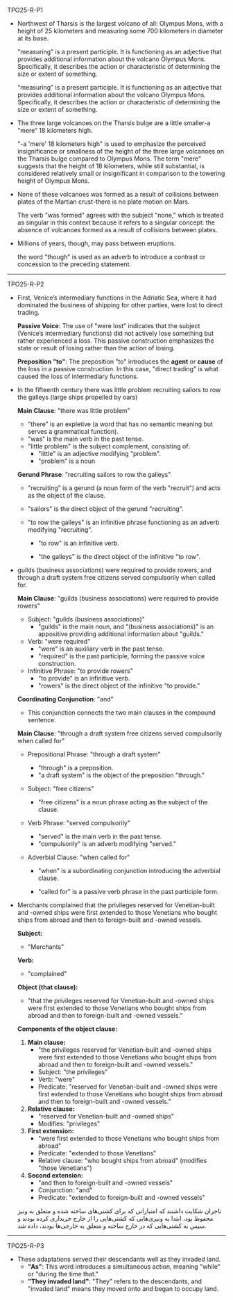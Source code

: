 TPO25-R-P1

- Northwest of Tharsis is the largest volcano of all: Olympus Mons, with a height of 25 kilometers and measuring some 700 kilometers in diameter at its base. 

  "measuring" is a present participle. It is functioning as an adjective that provides additional information about the volcano Olympus Mons. Specifically, it describes the action or characteristic of determining the size or extent of something.

  "measuring" is a present participle. It is functioning as an adjective that provides additional information about the volcano Olympus Mons. Specifically, it describes the action or characteristic of determining the size or extent of something.

  

- The three large volcanoes on the Tharsis bulge are a little smaller-a “mere” 18 kilometers high.

  "-a 'mere' 18 kilometers high" is used to emphasize the perceived insignificance or smallness of the height of the three large volcanoes on the Tharsis bulge compared to Olympus Mons. The term "mere" suggests that the height of 18 kilometers, while still substantial, is considered relatively small or insignificant in comparison to the towering height of Olympus Mons.

  

- None of these volcanoes was formed as a result of collisions between plates of the Martian crust-there is no plate motion on Mars.

  The verb "was formed" agrees with the subject "none," which is treated as singular in this context because it refers to a singular concept: the absence of volcanoes formed as a result of collisions between plates.

  

- Millions of years, though, may pass between eruptions.

  the word "though" is used as an adverb to introduce a contrast or concession to the preceding statement.

___

TPO25-R-P2

- First, Venice’s intermediary functions in the Adriatic Sea, where it had dominated the business of shipping for other parties, were lost to direct trading.

  **Passive Voice**: The use of "were lost" indicates that the subject (Venice’s intermediary functions) did not actively lose something but rather experienced a loss. This passive construction emphasizes the state or result of losing rather than the action of losing.

  **Preposition "to"**: The preposition "to" introduces the **agent** or **cause** of the loss in a passive construction. In this case, "direct trading" is what caused the loss of intermediary functions.

- In the fifteenth century there was little problem recruiting sailors to row the galleys (large ships propelled by oars)

  **Main Clause**: "there was little problem"

  - "there" is an expletive (a word that has no semantic meaning but serves a grammatical function).
  - "was" is the main verb in the past tense.
  - "little problem" is the subject complement, consisting of:
    - "little" is an adjective modifying "problem".
    - "problem" is a noun

  **Gerund Phrase**: "recruiting sailors to row the galleys"

  - "recruiting" is a gerund (a noun form of the verb "recruit") and acts as the object of the clause.

  - "sailors" is the direct object of the gerund "recruiting".

  - "to row the galleys" is an infinitive phrase functioning as an adverb modifying "recruiting".

    - "to row" is an infinitive verb.

    - "the galleys" is the direct object of the infinitive "to row".

      

- guilds (business associations) were required to provide rowers, and through a draft system free citizens served compulsorily when called for. 

  **Main Clause**: "guilds (business associations) were required to provide rowers"

  - Subject: "guilds (business associations)"
    - "guilds" is the main noun, and "(business associations)" is an appositive providing additional information about "guilds."
  - Verb: "were required"
    - "were" is an auxiliary verb in the past tense.
    - "required" is the past participle, forming the passive voice construction.
  - Infinitive Phrase: "to provide rowers"
    - "to provide" is an infinitive verb.
    - "rowers" is the direct object of the infinitive "to provide."

  **Coordinating Conjunction**: "and"

  - This conjunction connects the two main clauses in the compound sentence.

  **Main Clause**: "through a draft system free citizens served compulsorily when called for"

  - Prepositional Phrase: "through a draft system"

    - "through" is a preposition.
    - "a draft system" is the object of the preposition "through."

  - Subject: "free citizens"

    - "free citizens" is a noun phrase acting as the subject of the clause.

  - Verb Phrase: "served compulsorily"

    - "served" is the main verb in the past tense.
    - "compulsorily" is an adverb modifying "served."

  - Adverbial Clause: "when called for"

    - "when" is a subordinating conjunction introducing the adverbial clause.

    - "called for" is a passive verb phrase in the past participle form.

      

- Merchants complained that the privileges reserved for Venetian-built and -owned ships were first extended to those Venetians who bought ships from abroad and then to foreign-built and -owned vessels. 

  **Subject:**

  - "Merchants"

  **Verb:**

  - "complained"

  **Object (that clause):**

  - "that the privileges reserved for Venetian-built and -owned ships were first extended to those Venetians who bought ships from abroad and then to foreign-built and -owned vessels."

  **Components of the object clause:**

  1. **Main clause:**
     - "the privileges reserved for Venetian-built and -owned ships were first extended to those Venetians who bought ships from abroad and then to foreign-built and -owned vessels."
     - Subject: "the privileges"
     - Verb: "were"
     - Predicate: "reserved for Venetian-built and -owned ships were first extended to those Venetians who bought ships from abroad and then to foreign-built and -owned vessels."
  2. **Relative clause:**
     - "reserved for Venetian-built and -owned ships"
     - Modifies: "privileges"
  3. **First extension:**
     - "were first extended to those Venetians who bought ships from abroad"
     - Predicate: "extended to those Venetians"
     - Relative clause: "who bought ships from abroad" (modifies "those Venetians")
  4. **Second extension:**
     - "and then to foreign-built and -owned vessels"
     - Conjunction: "and"
     - Predicate: "extended to foreign-built and -owned vessels"

  تاجران شکایت داشتند که امتیازاتی که برای کشتی‌های ساخته شده و متعلق به ونیز محفوظ بود، ابتدا به ونیزی‌هایی که کشتی‌هایی را از خارج خریداری کرده بودند و سپس به کشتی‌هایی که در خارج ساخته و متعلق به خارجی‌ها بودند، داده شد.

  

___

TPO25-R-P3

- These adaptations served their descendants well as they invaded land.
  - **"As"**: This word introduces a simultaneous action, meaning "while" or "during the time that."
  - **"They invaded land"**: "They" refers to the descendants, and "invaded land" means they moved onto and began to occupy land. 